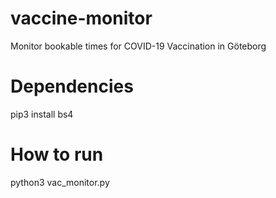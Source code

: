 # vaccine-monitor
Monitor bookable times for COVID-19 Vaccination in Göteborg

# Dependencies
pip3 install bs4

# How to run
python3 vac_monitor.py
